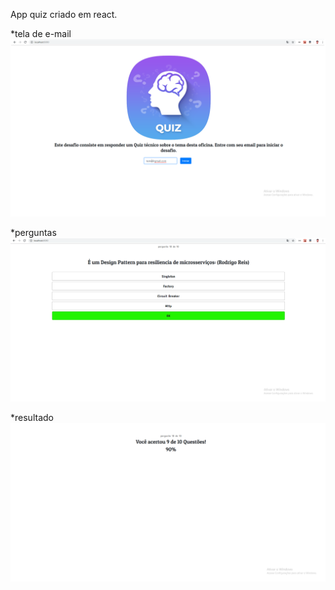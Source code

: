 
 App quiz criado em react.

*tela de e-mail
![alt text](https://github.com/leandro0404/react-quiz-app/blob/master/images/01.png)

*perguntas
![alt text](https://github.com/leandro0404/react-quiz-app/blob/master/images/02.png)


*resultado
![alt text](https://github.com/leandro0404/react-quiz-app/blob/master/images/03.png)
